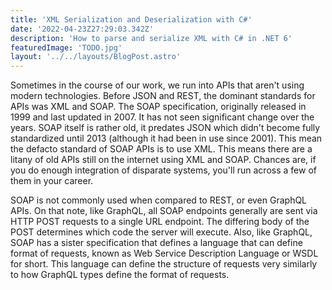```yaml
---
title: 'XML Serialization and Deserialization with C#'
date: '2022-04-23Z27:29:03.342Z'
description: 'How to parse and serialize XML with C# in .NET 6'
featuredImage: 'TODO.jpg'
layout: '../../layouts/BlogPost.astro'
---
```


Sometimes in the course of our work, we run into APIs that aren't using modern technologies. Before JSON and REST, the dominant standards for APIs was XML and SOAP. The SOAP specification, originally released in 1999 and last updated in 2007. It has not seen significant change over the years. SOAP itself is rather old, it predates JSON which didn't become fully standardized until 2013 (although it had been in use since 2001). This mean the defacto standard of SOAP APIs is to use XML. This means there are a litany of old APIs still on the internet using XML and SOAP. Chances are, if you do enough integration of disparate systems, you'll run across a few of them in your career. 

SOAP is not commonly used when compared to REST, or even GraphQL APIs. On that note, like GraphQL, all SOAP endpoints generally are sent via HTTP POST requests to a single URL endpoint. The differing body of the POST determines which code the server will execute. Also, like GraphQL, SOAP has a sister specification that defines a language that can define format of requests, known as Web Service Description Language or WSDL for short. This language can define the structure of requests very similarly to how GraphQL types define the format of requests. 